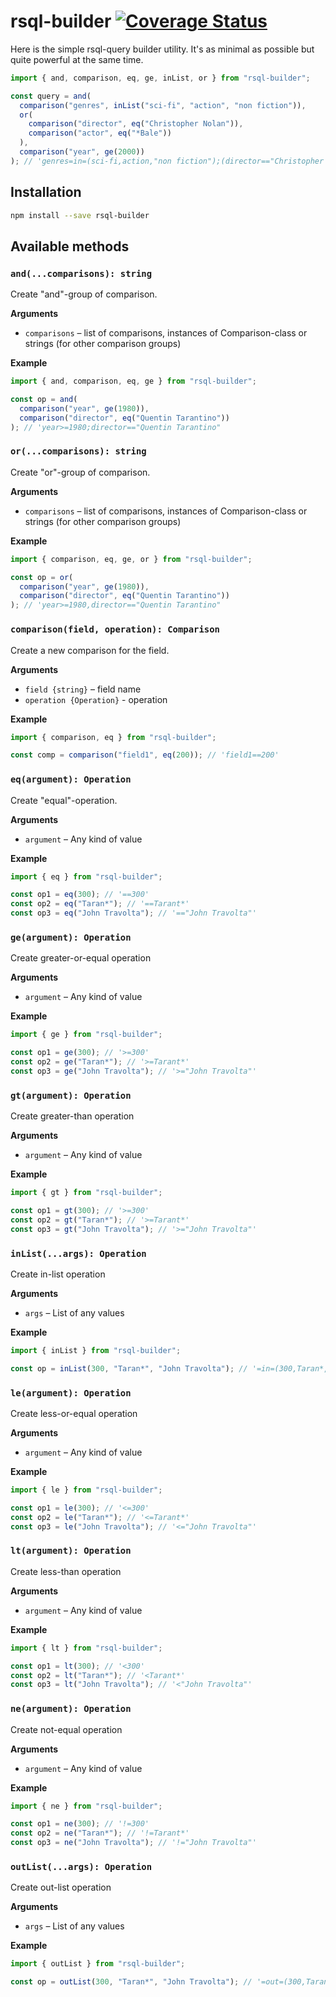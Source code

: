 # rsql-builder [![Coverage Status](https://coveralls.io/repos/github/RomiC/rsql-builder/badge.svg)](https://coveralls.io/github/RomiC/rsql-builder)

Here is the simple rsql-query builder utility. It's as minimal as possible but quite powerful at the same time.

```js
import { and, comparison, eq, ge, inList, or } from "rsql-builder";

const query = and(
  comparison("genres", inList("sci-fi", "action", "non fiction")),
  or(
    comparison("director", eq("Christopher Nolan")),
    comparison("actor", eq("*Bale"))
  ),
  comparison("year", ge(2000))
); // 'genres=in=(sci-fi,action,"non fiction");(director=="Christopher Nolan",actor==*Bale);year>=2000'
```

## Installation

```sh
npm install --save rsql-builder
```

## Available methods

### `and(...comparisons): string`

Create "and"-group of comparison.

**Arguments**

- `comparisons` – list of comparisons, instances of Comparison-class or strings (for other comparison groups)

**Example**

```ts
import { and, comparison, eq, ge } from "rsql-builder";

const op = and(
  comparison("year", ge(1980)),
  comparison("director", eq("Quentin Tarantino"))
); // 'year>=1980;director=="Quentin Tarantino"
```

### `or(...comparisons): string`

Create "or"-group of comparison.

**Arguments**

- `comparisons` – list of comparisons, instances of Comparison-class or strings (for other comparison groups)

**Example**

```ts
import { comparison, eq, ge, or } from "rsql-builder";

const op = or(
  comparison("year", ge(1980)),
  comparison("director", eq("Quentin Tarantino"))
); // 'year>=1980,director=="Quentin Tarantino"
```

### `comparison(field, operation): Comparison`

Create a new comparison for the field.

**Arguments**

- `field {string}` – field name
- `operation {Operation}` - operation

**Example**

```ts
import { comparison, eq } from "rsql-builder";

const comp = comparison("field1", eq(200)); // 'field1==200'
```

### `eq(argument): Operation`

Create "equal"-operation.

**Arguments**

- `argument` – Any kind of value

**Example**

```ts
import { eq } from "rsql-builder";

const op1 = eq(300); // '==300'
const op2 = eq("Taran*"); // '==Tarant*'
const op3 = eq("John Travolta"); // '=="John Travolta"'
```

### `ge(argument): Operation`

Create greater-or-equal operation

**Arguments**

- `argument` – Any kind of value

**Example**

```ts
import { ge } from "rsql-builder";

const op1 = ge(300); // '>=300'
const op2 = ge("Taran*"); // '>=Tarant*'
const op3 = ge("John Travolta"); // '>="John Travolta"'
```

### `gt(argument): Operation`

Create greater-than operation

**Arguments**

- `argument` – Any kind of value

**Example**

```ts
import { gt } from "rsql-builder";

const op1 = gt(300); // '>=300'
const op2 = gt("Taran*"); // '>=Tarant*'
const op3 = gt("John Travolta"); // '>="John Travolta"'
```

### `inList(...args): Operation`

Create in-list operation

**Arguments**

- `args` – List of any values

**Example**

```ts
import { inList } from "rsql-builder";

const op = inList(300, "Taran*", "John Travolta"); // '=in=(300,Taran*,"John Travolta")'
```

### `le(argument): Operation`

Create less-or-equal operation

**Arguments**

- `argument` – Any kind of value

**Example**

```ts
import { le } from "rsql-builder";

const op1 = le(300); // '<=300'
const op2 = le("Taran*"); // '<=Tarant*'
const op3 = le("John Travolta"); // '<="John Travolta"'
```

### `lt(argument): Operation`

Create less-than operation

**Arguments**

- `argument` – Any kind of value

**Example**

```ts
import { lt } from "rsql-builder";

const op1 = lt(300); // '<300'
const op2 = lt("Taran*"); // '<Tarant*'
const op3 = lt("John Travolta"); // '<"John Travolta"'
```

### `ne(argument): Operation`

Create not-equal operation

**Arguments**

- `argument` – Any kind of value

**Example**

```ts
import { ne } from "rsql-builder";

const op1 = ne(300); // '!=300'
const op2 = ne("Taran*"); // '!=Tarant*'
const op3 = ne("John Travolta"); // '!="John Travolta"'
```

### `outList(...args): Operation`

Create out-list operation

**Arguments**

- `args` – List of any values

**Example**

```ts
import { outList } from "rsql-builder";

const op = outList(300, "Taran*", "John Travolta"); // '=out=(300,Taran*,"John Travolta")'
```
